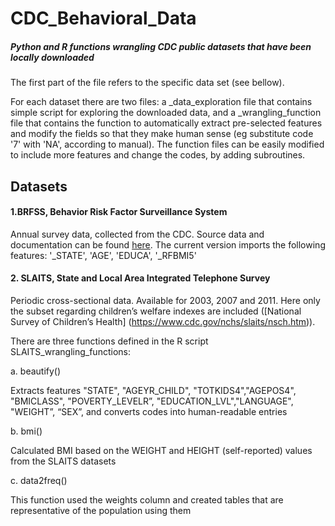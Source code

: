 # CDC_Behavioral_Data
##### Python and R functions wrangling CDC public datasets that have been locally downloaded

The first part of the file refers to the specific data set (see bellow).

For each dataset there are two files: a _data_exploration file that contains simple script for exploring the downloaded data, and a _wrangling_function file that contains the function to automatically extract pre-selected features and modify the fields so that they make human sense (eg substitute code '7' with 'NA', according to manual). The function files can be easily modified to include more features and change the codes, by adding subroutines.

## Datasets

#### 1.BRFSS, Behavior Risk Factor Surveillance System
Annual survey data, collected from the CDC. Source data and documentation can be found [here](https://www.cdc.gov/brfss/annual_data/annual_data.htm).
The current version imports the following features: '_STATE', 'AGE', 'EDUCA', '_RFBMI5' 

#### 2. SLAITS, State and Local Area Integrated Telephone Survey
Periodic cross-sectional data. Available for 2003, 2007 and 2011. Here only the subset regarding children’s welfare indexes are included ([National Survey of Children’s Health] (https://www.cdc.gov/nchs/slaits/nsch.htm)). 

There are three functions defined in the R script SLAITS_wrangling_functions:

  a. beautify()

  Extracts features "STATE", "AGEYR_CHILD", "TOTKIDS4","AGEPOS4", "BMICLASS", "POVERTY_LEVELR”, "EDUCATION_LVL","LANGUAGE", "WEIGHT”, “SEX”, and converts codes into human-readable entries

  b. bmi()

  Calculated BMI based on the WEIGHT and HEIGHT (self-reported) values from the SLAITS datasets

  c. data2freq()

  This function used the weights column and created tables that are representative of the population using them
